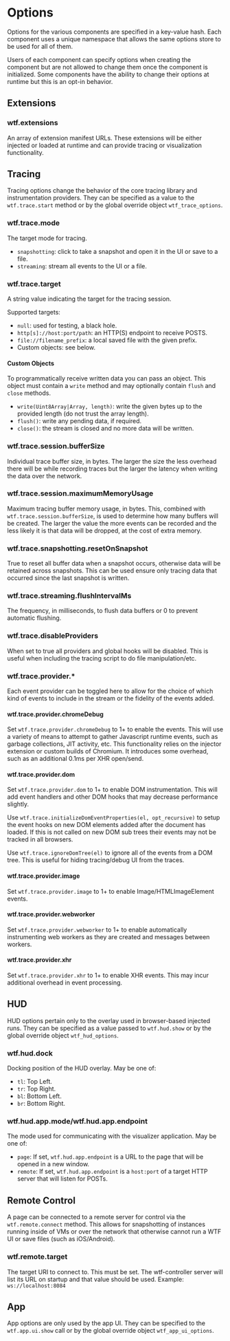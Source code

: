 # Options

Options for the various components are specified in a key-value hash. Each
component uses a unique namespace that allows the same options store to be used
for all of them.

Users of each component can specify options when creating the component but are
not allowed to change them once the component is initialized. Some components
have the ability to change their options at runtime but this is an opt-in
behavior.

## Extensions

### wtf.extensions

An array of extension manifest URLs. These extensions will be either injected or
loaded at runtime and can provide tracing or visualization functionality.

## Tracing

Tracing options change the behavior of the core tracing library and
instrumentation providers. They can be specified as a value to the
`wtf.trace.start` method or by the global override object `wtf_trace_options`.

### wtf.trace.mode

The target mode for tracing.

* `snapshotting`: click to take a snapshot and open it in the UI or save to a
file.
* `streaming`: stream all events to the UI or a file.

### wtf.trace.target

A string value indicating the target for the tracing session.

Supported targets:

* `null`: used for testing, a black hole.
* `http[s]://host:port/path`: an HTTP(S) endpoint to receive POSTS.
* `file://filename_prefix`: a local saved file with the given prefix.
* Custom objects: see below.

#### Custom Objects

To programmatically receive written data you can pass an object. This object
must contain a `write` method and may optionally contain `flush` and `close`
methods.

* `write(Uint8Array|Array, length)`: write the given bytes up to the provided
  length (do not trust the array length).
* `flush()`: write any pending data, if required.
* `close()`: the stream is closed and no more data will be written.

### wtf.trace.session.bufferSize

Individual trace buffer size, in bytes. The larger the size the less overhead
there will be while recording traces but the larger the latency when writing
the data over the network.

### wtf.trace.session.maximumMemoryUsage

Maximum tracing buffer memory usage, in bytes. This, combined with
`wtf.trace.session.bufferSize`, is used to determine how many buffers will be
created. The larger the value the more events can be recorded and the less
likely it is that data will be dropped, at the cost of extra memory.

### wtf.trace.snapshotting.resetOnSnapshot

True to reset all buffer data when a snapshot occurs, otherwise data will be retained across snapshots. This can be used ensure only tracing data that
occurred since the last snapshot is written.

### wtf.trace.streaming.flushIntervalMs

The frequency, in milliseconds, to flush data buffers or 0 to prevent automatic
flushing.

### wtf.trace.disableProviders

When set to true all providers and global hooks will be disabled. This is useful
when including the tracing script to do file manipulation/etc.

### wtf.trace.provider.*

Each event provider can be toggled here to allow for the choice of which kind
of events to include in the stream or the fidelity of the events added.

#### wtf.trace.provider.chromeDebug

Set `wtf.trace.provider.chromeDebug` to 1+ to enable the events. This will
use a variety of means to attempt to gather Javascript runtime events, such as
garbage collections, JIT activity, etc. This functionality relies on the
injector extension or custom builds of Chromium. It introduces some overhead,
such as an additional 0.1ms per XHR open/send.

#### wtf.trace.provider.dom

Set `wtf.trace.provider.dom` to 1+ to enable DOM instrumentation. This will
add event handlers and other DOM hooks that may decrease performance slightly.

Use `wtf.trace.initializeDomEventProperties(el, opt_recursive)` to setup the
event hooks on new DOM elements added after the document has loaded. If this is
not called on new DOM sub trees their events may not be tracked in all browsers.

Use `wtf.trace.ignoreDomTree(el)` to ignore all of the events from a DOM tree.
This is useful for hiding tracing/debug UI from the traces.

#### wtf.trace.provider.image

Set `wtf.trace.provider.image` to 1+ to enable Image/HTMLImageElement events.

#### wtf.trace.provider.webworker

Set `wtf.trace.provider.webworker` to 1+ to enable automatically instrumenting
web workers as they are created and messages between workers.

#### wtf.trace.provider.xhr

Set `wtf.trace.provider.xhr` to 1+ to enable XHR events.
This may incur additional overhead in event processing.

## HUD

HUD options pertain only to the overlay used in browser-based injected runs.
They can be specified as a value passed to `wtf.hud.show` or by the global
override object `wtf_hud_options`.

### wtf.hud.dock

Docking position of the HUD overlay. May be one of:

* `tl`: Top Left.
* `tr`: Top Right.
* `bl`: Bottom Left.
* `br`: Bottom Right.

### wtf.hud.app.mode/wtf.hud.app.endpoint

The mode used for communicating with the visualizer application. May be one of:

* `page`: If set, `wtf.hud.app.endpoint` is a URL to the page that will be
opened in a new window.
* `remote`: If set, `wtf.hud.app.endpoint` is a `host:port` of a target HTTP server that will listen for POSTs.

## Remote Control

A page can be connected to a remote server for control via the
`wtf.remote.connect` method. This allows for snapshotting of instances running
inside of VMs or over the network that otherwise cannot run a WTF UI or save
files (such as iOS/Android).

### wtf.remote.target

The target URI to connect to. This must be set. The wtf-controller server will
list its URL on startup and that value should be used.
Example: `ws://localhost:8084`

## App

App options are only used by the app UI. They can be specified to the
`wtf.app.ui.show` call or by the global override object `wtf_app_ui_options`.
